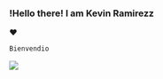 ### !Hello there! I am Kevin Ramirezz

&hearts;

~~~C++
Bienvendio 
~~~



<div>
  
  <a href="https://https://www.instagram.com/kevinramirezz_code/" target="_blank"><img src="https://img.shields.io/badge/Instagram-E4405F?style=for-the-badge&logo=instagram&logoColor=white" target="_blank"></a>

</div>


